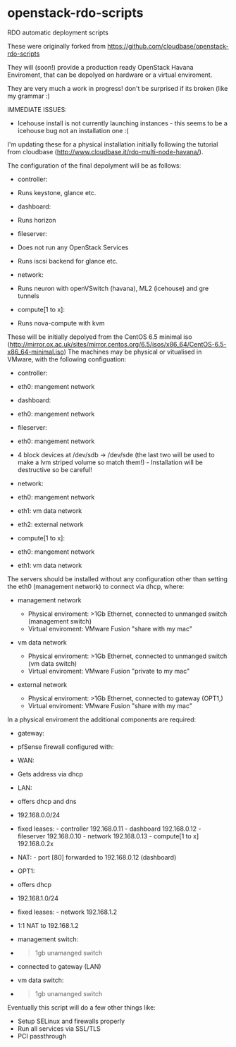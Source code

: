 openstack-rdo-scripts
=====================

RDO automatic deployment scripts

These were originally forked from https://github.com/cloudbase/openstack-rdo-scripts

They will (soon!) provide a production ready OpenStack Havana Enviroment, that can be depolyed on hardware or a virtual enviroment.

They are very much a work in progress! don't be surprised if its broken (like my grammar :)


IMMEDIATE ISSUES:
 - Icehouse install is not currently launching instances - this seems to be a icehouse bug not an installation one :(


I'm updating these for a physical installation initially following the tutorial from cloudbase (http://www.cloudbase.it/rdo-multi-node-havana/).

The configuration of the final depolyment will be as follows:

- controller:
 - Runs keystone, glance etc.

- dashboard:
 - Runs horizon

- fileserver:
 - Does not run any OpenStack Services
 - Runs iscsi backend for glance etc.

- network:
 - Runs neuron with openVSwitch (havana), ML2 (icehouse) and gre tunnels

- compute[1 to x]:
 - Runs nova-compute with kvm

These will be initially depolyed from the CentOS 6.5 minimal iso (http://mirror.ox.ac.uk/sites/mirror.centos.org/6.5/isos/x86_64/CentOS-6.5-x86_64-minimal.iso)
The machines may be physical or vitualised in VMware, with the following configuation:

- controller:
 - eth0: mangement network

- dashboard:
 - eth0: mangement network

- fileserver:
 - eth0: mangement network
 - 4 block devices at /dev/sdb -> /dev/sde (the last two will be used to make a lvm striped volume so match them!) - Installation will be destructive so be careful!

- network:
 - eth0: mangement network
 - eth1: vm data network
 - eth2: external network

- compute[1 to x]:
 - eth0: mangement network
 - eth1: vm data network

The servers should be installed without any configuration other than setting the eth0 (management network) to connect via dhcp, where:

- management network
  - Physical enviroment: >1Gb Ethernet, connected to unmanged switch (management switch)
  - Virtual enviroment: VMware Fusion "share with my mac"

- vm data network
  - Physical enviroment: >1Gb Ethernet, connected to unmanged switch (vm data switch)
  - Virtual enviroment: VMware Fusion "private to my mac"

- external network
  - Physical enviroment: >1Gb Ethernet, connected to gateway (OPT1,)
  - Virtual enviroment: VMware Fusion "share with my mac"

In a physical enviroment the additional components are required:

- gateway:
 - pfSense firewall configured with:
  - WAN:
   - Gets address via dhcp
  - LAN:
   - offers dhcp and dns
   - 192.168.0.0/24
   - fixed leases:
    - controller        192.168.0.11
    - dashboard        192.168.0.12
    - fileserver        192.168.0.10
    - network            192.168.0.13
    - compute[1 to x]    192.168.0.2x
   - NAT:
    - port [80] forwarded to 192.168.0.12 (dashboard)
  - OPT1:
   - offers dhcp
   - 192.168.1.0/24
   - fixed leases:
    - network            192.168.1.2
   - 1:1 NAT to 192.168.1.2

- management switch:
 - >1gb unamanged switch
 - connected to gateway (LAN)

- vm data switch:
 - >1gb unamanged switch

Eventually this script will do a few other things like:
 - Setup SELinux and firewalls properly
 - Run all services via SSL/TLS
 - PCI passthrough